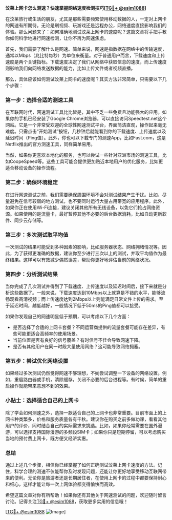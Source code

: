 **汶莱上网卡怎么测速？快速掌握网络速度检测技巧[[TG💪+ @esim1088](https://t.me/s/esim1088)]**

在汶莱旅行或生活的朋友，尤其是那些需要频繁使用移动数据的人，一定对上网卡的网速有所期待。无论是刷视频、玩游戏还是远程办公，网络速度直接影响我们的体验。那么问题来了：如何准确地测试汶莱上网卡的速度呢？这篇文章将手把手教你如何科学地进行网速检测，让你不再为网速焦虑。

首先，我们需要了解什么是网速。简单来说，网速是指数据在网络中的传输速度，通常以Mbps（兆比特每秒）为单位来衡量。对于普通用户而言，下载速度和上传速度是两个关键指标。下载速度决定了我们从网络中获取信息的速度，而上传速度则影响我们向网络发送数据的能力，比如上传文件或者视频直播。

那么，具体应该如何测试汶莱上网卡的速度呢？其实方法非常简单，只需要以下几个步骤：

### **第一步：选择合适的测速工具**
在互联网时代，网速测试工具比比皆是，其中不乏一些免费且功能强大的应用。如果你的手机已经安装了Google Chrome浏览器，可以直接访问Speedtest.net这个网站。它是一个非常受欢迎的全球性网速测试平台，界面简洁直观，操作起来毫无难度。只需点击“开始测试”按钮，几秒钟后就能看到你的下载速度、上传速度以及延迟时间（Ping值）。此外，你也可以下载专门的测速App，比如Fast.com，这是Netflix推出的官方测速工具，同样简单易用。

当然，如果你更喜欢本地化的服务，也可以尝试一些针对亚洲市场的测速工具，比如CoopeSpeed等。这些工具可能会提供更加贴近本地用户的优化服务，比如更适合移动设备的操作流程。

### **第二步：确保环境稳定**
在进行网速测试之前，我们需要确保周围环境不会对测试结果产生干扰。比如，尽量避免在信号较弱的地方测试，也不要同时运行大量占用带宽的应用程序。此外，如果你正在使用Wi-Fi连接，建议关闭其他所有无线设备，以免它们抢占网络资源。如果使用的是流量卡，最好暂停其他不必要的后台数据消耗，比如自动更新软件、同步云存储等。

### **第三步：多次测试取平均值**
一次测试的结果可能受到多种因素的影响，比如服务器状态、网络拥堵情况等。因此，为了获得更准确的数据，建议你至少进行三次以上的测试，并取平均值作为最终结果。这样可以有效减少偶然误差，帮助你更好地评估当前的网络状况。

### **第四步：分析测试结果**
当你完成了几次测试并得到了下载速度、上传速度以及延迟时间后，接下来就是分析这些数据了。一般来说，下载速度达到10Mbps以上就算是不错的水平，能够流畅观看高清视频；而上传速度达到2Mbps以上则能满足日常文件上传的需求。至于延迟时间，越低越好，一般情况下低于50ms的Ping值都可以接受。

如果你发现自己的网速明显低于预期，可以考虑以下几个方面：
- 是否选择了合适的上网卡套餐？不同运营商提供的流量套餐可能存在差异，有些可能更适合高频率的使用场景。
- 当前位置是否有良好的信号覆盖？有时信号不佳会导致网速下降。
- 是否有其他用户在同一时段大量使用网络？这可能导致网络拥塞。

### **第五步：尝试优化网络设置**
如果经过多次测试仍然觉得网速不够理想，不妨尝试调整一下设备的网络设置。例如，重启路由器或手机，清除缓存，关闭不必要的后台进程等。有时候，简单的重启操作就能带来意想不到的效果。

### **小贴士：选择适合自己的上网卡**
除了学会如何测速之外，选择一款适合自己的上网卡也非常重要。目前市面上的上网卡种类繁多，价格和服务质量各有千秋。建议你在购买之前多做功课，看看其他用户的评价，同时结合自己的实际需求来挑选。比如，如果你经常需要在国外漫游，可以选择支持国际漫游的多频段SIM卡；如果你只是短期停留，可以考虑购买当地的预付费上网卡，既方便又经济实惠。

### **总结**
通过上述几个步骤，相信你已经掌握了如何正确测试汶莱上网卡速度的方法。记住，科学合理的测速不仅能帮你及时发现问题，还能让你更好地享受移动互联网带来的便利。无论你是旅游者还是长期居住者，在使用上网卡的过程中都要保持耐心和细心，这样才能让每一次上网体验都变得愉快而高效。

希望这篇文章对你有所帮助！如果你还有其他关于网速测试的问题，欢迎随时留言讨论。记得关注[TG💪+ @esim1088](https://t.me/s/esim1088)，获取更多实用的信息哦！

[[TG💪+ @esim1088](https://t.me/s/esim1088) ![Image](https://i.postimg.cc/4NQfJmqS/Snipaste-2025-05-13-00-14-12.png)]